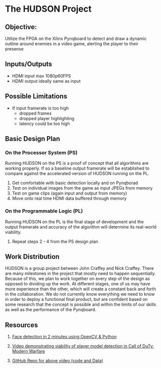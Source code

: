# The HUDSON Project

## Objective:

Utilize the  FPGA on the Xilinx Pynqboard to detect and draw a dynamic outline around enemies in a video game, alerting the player to their presense

## Inputs/Outputs

- HDMI input max 1080p60FPS
- HDMI output ideally same as input

## Possible Limitations

- If input framerate is too high
    - dropped frames
    - dropped player highlighting
    - latency could be too high

## Basic Design Plan

### On the Processor System (PS)

Running HUDSON on the PS is a proof of concept that all algorithms are working properly. If so a baseline output framerate will be established to compare against the accelerated version of HUDSON running on the PL.

1. Get comfortable with basic detection locally and on Pynqborad
2. Test on individual images from the game as input JPEGs from memory
3. Test on game clips (again input and output from memory)
4. Move onto real time HDMI data buffered through memory

### On the Programmable Logic (PL)

Running HUDSON on the PL is the final stage of development and the output framerate and accuracy of the algorithm will determine its real-world viability.

1. Repeat steps 2 - 4 from the PS design plan

## Work Distribution

HUDSON is a group project between John Craffey and Nick Craffey. There are many milestones in the project that mostly need to happen sequentially. Because of this, we plan to work together on every step of the design as opposed to dividing up the work. At different stages, one of us may have more experience than the other, which will create a constant back and forth in the collaboration. We do not currently know everything we need to know in order to deploy a functional final product, but are confident based on some research that the concept is possible and within the limits of our skills as well as the performance of the Pynqboard.

## Resources

1. [Face detection in 2 minutes using OpenCV & Python](https://towardsdatascience.com/face-detection-in-2-minutes-using-opencv-python-90f89d7c0f81)

2. [Video demonstrating viability of player model detection in Call of DuTy: Modern Warfare](https://www.youtube.com/watch?v=Qif8g2Ib5pI)

3. [GitHub Repo for above video (code and Data)](https://github.com/darkmatter2222/COD-MW-2019-DNN)

